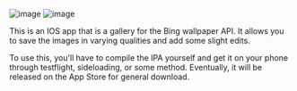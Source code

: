 ![image](https://github.com/user-attachments/assets/eb4b17f5-cb07-45ec-a1e3-7c55c9130c0a)
![image](https://github.com/user-attachments/assets/ffae5701-d4c8-4807-b172-a7df3842d010)

This is an IOS app that is a gallery for the Bing wallpaper API. It allows you to save the images in varying qualities and add some slight edits.

To use this, you'll have to compile the IPA yourself and get it on your phone through testflight, sideloading, or some method. Eventually, it will be released on the App Store for general download.
